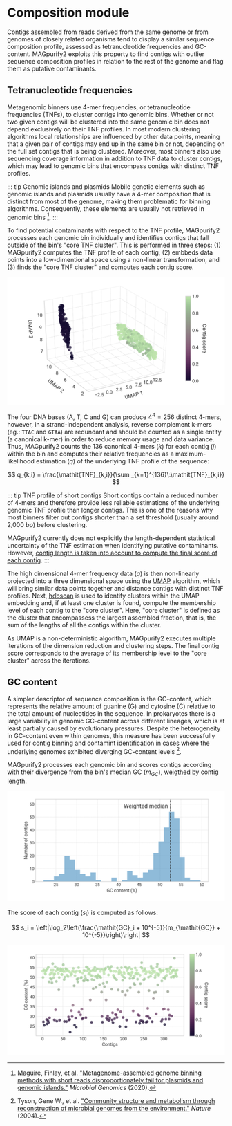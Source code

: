 # Composition module

Contigs assembled from reads derived from the same genome or from genomes of closely related organisms tend to display a similar sequence composition profile, assessed as tetranucleotide frequencies and GC-content. MAGpurify2 exploits this property to find contigs with outlier sequence composition profiles in relation to the rest of the genome and flag them as putative contaminants.

## Tetranucleotide frequencies

Metagenomic binners use 4-mer frequencies, or tetranucleotide frequencies (TNFs), to cluster contigs into genomic bins. Whether or not two given contigs will be clustered into the same genomic bin does not depend exclusively on their TNF profiles. In most modern clustering algorithms local relationships are influenced by other data points, meaning that a given pair of contigs may end up in the same bin or not, depending on the full set contigs that is being clustered. Moreover, most binners also use sequencing coverage information in addition to TNF data to cluster contigs, which may lead to genomic bins that encompass contigs with distinct TNF profiles.

::: tip Genomic islands and plasmids
Mobile genetic elements such as genomic islands and plasmids usually have a 4-mer composition that is distinct from most of the genome, making them problematic for binning algorithms. Consequently, these elements are usually not retrieved in genomic bins [^1].
:::

To find potential contaminants with respect to the TNF profile, MAGpurify2 processes each genomic bin individually and identifies contigs that fall outside of the bin's "core TNF cluster". This is performed in three steps: (1) MAGpurify2 computes the TNF profile of each contig, (2) embbeds data points into a low-dimentional space using a non-linear transformation, and (3) finds the "core TNF cluster" and computes each contig score.

![tnf-embedding](./figures/tnf-embedding.svg)

The four DNA bases (A, T, C and G) can produce $4^4 = 256$ distinct 4-mers, however, in a strand-independent analysis, reverse complement k-mers (eg.: `TTAC` and `GTAA`) are redundant and should be counted as a single entity (a canonical k-mer) in order to reduce memory usage and data variance. Thus, MAGpurify2 counts the 136 canonical 4-mers ($k$) for each contig ($i$) within the bin and computes their relative frequencies as a maximum-likelihood estimation ($q$) of the underlying TNF profile of the sequence:

$$
q_{k,i} = \frac{\mathit{TNF}_{k,i}}{\sum _{k=1}^{136}\:\mathit{TNF}_{k,i}}
$$

::: tip TNF profile of short contigs
Short contigs contain a reduced number of 4-mers and therefore provide less reliable estimations of the underlying genomic TNF profile than longer contigs. This is one of the reasons why most binners filter out contigs shorter than a set threshold (usually around 2,000 bp) before clustering.

MAGpurify2 currently does not explicitly the length-dependent statistical uncertainty of the TNF estimation when identifying putative contaminants. However, [contig length is taken into account to compute the final score of each contig](contaminant-detection.md).
:::

The high dimensional 4-mer frequency data ($q$) is then non-linearly projected into a three dimensional space using the [UMAP](https://umap-learn.readthedocs.io/en/latest/) algorithm, which will bring similar data points together and distance contigs with distinct TNF profiles. Next, [hdbscan](https://hdbscan.readthedocs.io/en/latest/) is used to identify clusters within the UMAP embedding and, if at least one cluster is found, compute the membership level of each contig to the "core cluster". Here, "core cluster" is defined as the cluster that encompassess the largest assembled fraction, that is, the sum of the lengths of all the contigs within the cluster.

As UMAP is a non-deterministic algorithm, MAGpurify2 executes multiple iterations of the dimension reduction and clustering steps. The final contig score corresponds to the average of its membership level to the "core cluster" across the iterations.

## GC content

A simpler descriptor of sequence composition is the GC-content, which represents the relative amount of guanine (G) and cytosine (C) relative to the total amount of nucleotides in the sequence. In prokaryotes there is a large variability in genomic GC-content across different lineages, which is at least partially caused by evolutionary pressures. Despite the heterogeneity in GC-content even within genomes, this measure has been successfully used for contig binning and contamint identification in cases where the underlying genomes exhibited diverging GC-content levels [^2].

MAGpurify2 processes each genomic bin and scores contigs according with their divergence from the bin's median GC ($m_{\mathit{GC}}$), [weigthed](https://en.wikipedia.org/wiki/Weighted_median) by contig length.

![gc-content-hist](./figures/gc-content-hist.svg)

The score of each contig ($s_i$) is computed as follows:

$$
s_i = \left|\log_2\left(\frac{\mathit{GC}_i + 10^{-5}}{m_{\mathit{GC}} + 10^{-5}}\right)\right|
$$

![gc-content-scores](./figures/gc-content-scores.svg)

[^1]: Maguire, Finlay, et al. ["Metagenome-assembled genome binning methods with short reads disproportionately fail for plasmids and genomic islands."](https://www.microbiologyresearch.org/content/journal/mgen/10.1099/mgen.0.000436) *Microbial Genomics* (2020).

[^2]: Tyson, Gene W., et al. ["Community structure and metabolism through reconstruction of microbial genomes from the environment."](https://www.nature.com/articles/nature02340) *Nature* (2004).